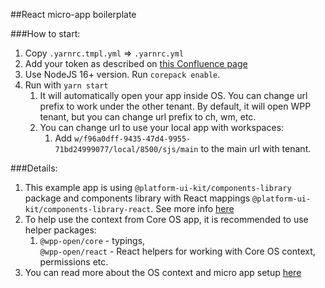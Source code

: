 ##React micro-app boilerplate

###How to start:
1. Copy `.yarnrc.tmpl.yml` => `.yarnrc.yml`
2. Add your token as described on [this Confluence page](https://confluence.uhub.biz/pages/viewpage.action?spaceKey=WPPLONOP&title=GitLab+Package+Registry)
3. Use NodeJS 16+ version. Run `corepack enable`.
4. Run with `yarn start`
   1. It will automatically open your app inside OS. You can change url prefix to work under the other tenant.
   By default, it will open WPP tenant, but you can change url prefix to ch, wm, etc.
   2. You can change url to use your local app with workspaces: 
      1. Add `w/f96a0dff-9435-47d4-9955-71bd24999077/local/8500/sjs/main` to the main url with tenant. 

###Details:
1. This example app is using `@platform-ui-kit/components-library` package and components library with React mappings `@platform-ui-kit/components-library-react`.
See more info [here](https://components.os.wpp.com/)
2. To help use the context from Core OS app, it is recommended to use helper packages:
   1. `@wpp-open/core` - typings,   
      `@wpp-open/react` - React helpers for working with Core OS context, permissions etc.
3. You can read more about the OS context and micro app setup [here](https://developers.os.wpp.com/docs/developer-guide/reference/microapp-props-react)
